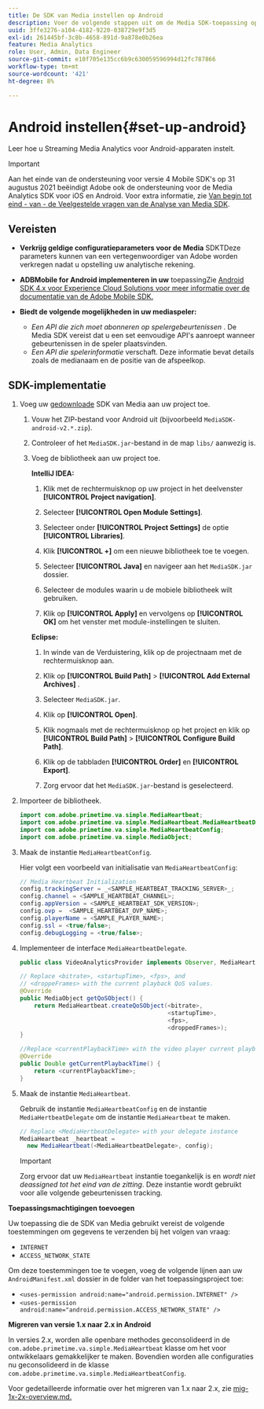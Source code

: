 ```yaml
---
title: De SDK van Media instellen op Android
description: Voer de volgende stappen uit om de Media SDK-toepassing op Android in te stellen.
uuid: 3ffe3276-a104-4182-9220-038729e9f3d5
exl-id: 261445bf-3c8b-4658-891d-9a878e0b26ea
feature: Media Analytics
role: User, Admin, Data Engineer
source-git-commit: e10f705e135cc6b9c630059596994d12fc787866
workflow-type: tm+mt
source-wordcount: '421'
ht-degree: 8%

---
```


# Android instellen{#set-up-android}

Leer hoe u Streaming Media Analytics voor Android-apparaten instelt.

>[!IMPORTANT]
>
>Aan het einde van de ondersteuning voor versie 4 Mobile SDK&#39;s op 31 augustus 2021 beëindigt Adobe ook de ondersteuning voor de Media Analytics SDK voor iOS en Android.  Voor extra informatie, zie [Van begin tot eind - van - de Veelgestelde vragen van de Analyse van Media SDK](/help/sdk-implement/end-of-support-faqs.md).


## Vereisten

* **Verkrijg geldige configuratieparameters voor de Media**
SDKTDeze parameters kunnen van een vertegenwoordiger van Adobe worden verkregen nadat u opstelling uw analytische rekening.
* **ADBMobile for Android implementeren in uw**
toepassingZie  [Android SDK 4.x voor Experience Cloud Solutions voor meer informatie over de documentatie van de Adobe Mobile SDK.](https://experienceleague.adobe.com/docs/mobile-services/android/overview.html)

* **Biedt de volgende mogelijkheden in uw mediaspeler:**
   * *Een API die zich moet abonneren op spelergebeurtenissen* . De Media SDK vereist dat u een set eenvoudige API&#39;s aanroept wanneer gebeurtenissen in de speler plaatsvinden.
   * *Een API die spelerinformatie*  verschaft. Deze informatie bevat details zoals de medianaam en de positie van de afspeelkop.

## SDK-implementatie

1. Voeg uw [gedownloade](/help/sdk-implement/download-sdks.md#download-2x-sdks) SDK van Media aan uw project toe.

   1. Vouw het ZIP-bestand voor Android uit (bijvoorbeeld `MediaSDK-android-v2.*.zip`).
   1. Controleer of het `MediaSDK.jar`-bestand in de map `libs/` aanwezig is.

   1. Voeg de bibliotheek aan uw project toe.

      **IntelliJ IDEA:**

      1. Klik met de rechtermuisknop op uw project in het deelvenster **[!UICONTROL Project navigation]**.
      1. Selecteer **[!UICONTROL Open Module Settings]**.
      1. Selecteer onder **[!UICONTROL Project Settings]** de optie **[!UICONTROL Libraries]**.

      1. Klik **[!UICONTROL +]** om een nieuwe bibliotheek toe te voegen.
      1. Selecteer **[!UICONTROL Java]** en navigeer aan het `MediaSDK.jar` dossier.

      1. Selecteer de modules waarin u de mobiele bibliotheek wilt gebruiken.
      1. Klik op **[!UICONTROL Apply]** en vervolgens op **[!UICONTROL OK]** om het venster met module-instellingen te sluiten.

      **Eclipse:**

      1. In winde van de Verduistering, klik op de projectnaam met de rechtermuisknop aan.
      1. Klik op  **[!UICONTROL Build Path]** > **[!UICONTROL Add External Archives]** .
      1. Selecteer `MediaSDK.jar`.
      1. Klik op **[!UICONTROL Open]**.
      1. Klik nogmaals met de rechtermuisknop op het project en klik op **[!UICONTROL Build Path]** > **[!UICONTROL Configure Build Path]**.
      1. Klik op de tabbladen **[!UICONTROL Order]** en **[!UICONTROL Export]**.

      1. Zorg ervoor dat het `MediaSDK.jar`-bestand is geselecteerd.


1. Importeer de bibliotheek.

   ```java
   import com.adobe.primetime.va.simple.MediaHeartbeat;
   import com.adobe.primetime.va.simple.MediaHeartbeat.MediaHeartbeatDelegate;
   import com.adobe.primetime.va.simple.MediaHeartbeatConfig;
   import com.adobe.primetime.va.simple.MediaObject;
   ```

1. Maak de instantie `MediaHeartbeatConfig`.

   Hier volgt een voorbeeld van initialisatie van `MediaHeartbeatConfig`:

   ```java
   // Media Heartbeat Initialization
   config.trackingServer = _<SAMPLE_HEARTBEAT_TRACKING_SERVER>_;
   config.channel = <SAMPLE_HEARTBEAT_CHANNEL>;
   config.appVersion = <SAMPLE_HEARTBEAT_SDK_VERSION>;
   config.ovp =  <SAMPLE_HEARTBEAT_OVP_NAME>;
   config.playerName = <SAMPLE_PLAYER_NAME>;
   config.ssl = <true/false>;
   config.debugLogging = <true/false>;
   ```

1. Implementeer de interface `MediaHeartbeatDelegate`.

   ```java
   public class VideoAnalyticsProvider implements Observer, MediaHeartbeatDelegate{}
   ```

   ```java
   // Replace <bitrate>, <startupTime>, <fps>, and  
   // <droppeFrames> with the current playback QoS values.  
   @Override
   public MediaObject getQoSObject() {
       return MediaHeartbeat.createQoSObject(<bitrate>,  
                                             <startupTime>,  
                                             <fps>,  
                                             <droppedFrames>);
   }
   
   //Replace <currentPlaybackTime> with the video player current playback time
   @Override
   public Double getCurrentPlaybackTime() {
       return <currentPlaybackTime>;
   }
   ```

1. Maak de instantie `MediaHeartbeat`.

   Gebruik de instantie `MediaHeartbeatConfig` en de instantie `MediaHertbeatDelegate` om de instantie `MediaHeartbeat` te maken.

   ```java
   // Replace <MediaHertbeatDelegate> with your delegate instance
   MediaHeartbeat _heartbeat =  
     new MediaHeartbeat(<MediaHeartbeatDelegate>, config);
   ```

   >[!IMPORTANT]
   >
   >Zorg ervoor dat uw `MediaHeartbeat` instantie toegankelijk is en *wordt niet deassigned tot het eind van de zitting*. Deze instantie wordt gebruikt voor alle volgende gebeurtenissen tracking.

**Toepassingsmachtigingen toevoegen**

Uw toepassing die de SDK van Media gebruikt vereist de volgende toestemmingen om gegevens te verzenden bij het volgen van vraag:

* `INTERNET`
* `ACCESS_NETWORK_STATE`

Om deze toestemmingen toe te voegen, voeg de volgende lijnen aan uw `AndroidManifest.xml` dossier in de folder van het toepassingsproject toe:

* `<uses-permission android:name="android.permission.INTERNET" />`
* `<uses-permission android:name="android.permission.ACCESS_NETWORK_STATE" />`

**Migreren van versie 1.x naar 2.x in Android**

In versies 2.x, worden alle openbare methodes geconsolideerd in de `com.adobe.primetime.va.simple.MediaHeartbeat` klasse om het voor ontwikkelaars gemakkelijker te maken. Bovendien worden alle configuraties nu geconsolideerd in de klasse `com.adobe.primetime.va.simple.MediaHeartbeatConfig`.

Voor gedetailleerde informatie over het migreren van 1.x naar 2.x, zie [mig-1x-2x-overview.md.](/help/sdk-implement/va-1x-to-2x/mig-1x-2x-overview.md)
